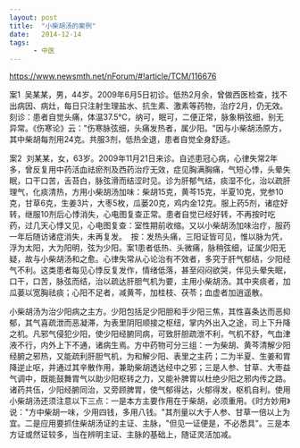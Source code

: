 ```yaml
---
layout: post
title:  "小柴胡汤的案例"
date:   2014-12-14
tags:
      - 中医
---
```



https://www.newsmth.net/nForum/#!article/TCM/116676



案1 
吴某某，男，44岁。2009年6月5日初诊。低热2月余，曾做西医检查，找不出病因、病灶，每日只注射生理盐水、抗生素、激素等药物，治疗2月，仍无效。刻诊：患者自觉头痛，体温37.5℃，纳可，眠可，二便正常，脉象稍弦细，别无异常。《伤寒论》云："伤寒脉弦细，头痛发热者，属少阳。"因与小柴胡汤原方，其中柴胡每剂用24克。共服3剂，低热全退，患者自觉全身舒适。 


案2 
刘某某，女，63岁。2009年11月21日来诊。自述患冠心病，心律失常2年多，曾反复用中药活血祛瘀剂及西药治疗无效，症见胸满胸痛，气短心悸，头晕失眠，口干口苦，舌苔白，脉弦滑而结涩时见。诊为肝郁气结，痰湿不化，治以疏肝理气，化痰清热，方用小柴胡汤加味：柴胡15克，黄芩15克，半夏10克，党参10克，甘草6克，生姜3片，大枣5枚，瓜蒌20克，鸡内金12克。服上药5剂，诸症好转，继服10剂后心悸消失，心电图复查正常。患者自觉已经好转，不再按时吃药，过几天心悸又见，心电图复查：室性期前收缩。又以小柴胡汤加味治疗，服药一年后随访诸症消失，未再复发。 
按：发热头痛，三阳证皆可见，惟以脉为凭，浮为太阳，大为阳明，弦为少阳。案1患者低热、头微痛，脉稍弦细，证属少阳无疑，故与小柴胡汤和之愈。心律失常从心论治有不效者，多究于肝气郁结，少阳经气不利。这类患者每见心悸反复发作，情绪低落，甚至闷闷欲哭，伴见头晕失眠，口干，口苦，脉弦而结，治以疏达肝胆气机为要，主用小柴胡汤。其中夹痰者，加瓜蒌以宽胸祛痰；心阳不足者，减黄芩，加桂枝、茯苓；血虚者加逍遥散。 


小柴胡汤为治少阳病之主方。少阳包括足少阳胆和手少阳三焦，其性喜条达而恶抑郁，其气喜疏泄而恶凝滞，为表里阴阳顺接之枢纽，掌内外出入之途，司上下升降之机。凡邪气侵犯少阳，使少阳经腑同病，可致肝胆疏泄不利，气机不舒，气血津液不行，内外上下不通，诸病生焉。方中药物可分三组：一为柴胡、黄芩清解少阳经腑之邪热，又能疏利肝胆气机，为和解少阳、表里之主药；二为半夏、生姜和胃降逆止呕，并通过其辛散作用，兼助柴胡透达经中之邪；三是人参、甘草、大枣益气调中，既能鼓舞胃气以助少阳枢转之力，又能补脾胃以杜绝少阳之邪内传之路。诸药共伍，少阳经腑同治，又旁顾脾胃，使气郁得达，火郁得发，枢机自利。使用小柴胡汤还须注意以下三点：一是本方主要作用在于柴胡，必须重用。《时方妙用》说："方中柴胡一味，少用四钱，多用八钱。"其剂量以大于人参、甘草一倍以上为宜。二是应用要抓住柴胡汤证的主证、主脉，"但见一证便是，不必悉具"。三是本方证或然证较多，当在辨明主证、主脉的基础上，随证灵活加减。 

